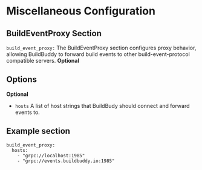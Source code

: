 <!--
{
  "name": "Misc",
  "category": "5f84be4816a46711e64ca065",
  "priority": 200
}
-->

# Miscellaneous Configuration

## BuildEventProxy Section

`build_event_proxy:` The BuildEventProxy section configures proxy behavior, allowing BuildBuddy to forward build events to other build-event-protocol compatible servers. **Optional**

## Options

**Optional**

- `hosts` A list of host strings that BuildBudy should connect and forward events to.

## Example section

```
build_event_proxy:
  hosts:
    - "grpc://localhost:1985"
    - "grpc://events.buildbuddy.io:1985"
```
